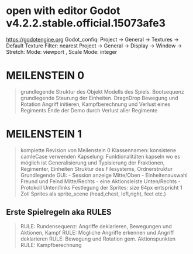 # open with editor Godot v4.2.2.stable.official.15073afe3 
https://godotengine.org
Godot_confiq:
	Project -> General -> Textures -> Default Texture Filter: nearest
	Project -> General -> Display -> Window -> Stretch: Mode: viewport , Scale Mode: integer
# MEILENSTEIN 0
> grundlegende Struktur des Objekt Modells des Spiels. Bootsequenz
> grundlegende Steurung der Einheiten. DragnDrop Bewegung und Rotation
> Angriff initieren, Kampfberechnung und Verlust eines Regiments
> Ende der Demo durch Verlust aller Regimente

# MEILENSTEIN 1
> komplette Revision von Meilenstein 0
> Klassennamen: konsistene camleCase verwenden
> Kapselung: Funktionalitäten kapseln wo es möglich ist
> Generalisierung und Typisierung der Fraktionen, Regimenter, Einheiten
> Struktur des Filesystems, Ordnerstruktur
> Grundlegende GUI: 
	- Session anzeige Mitte/Oben
	- Einheitenauswahl Freund und Feind Mitte/Rechts
	- eine Aktionsleiste Unten/Rechts
	- Protokoll Unten/links
> Festlegung der Sprites: size 64px entspricht 1 Zoll
> Sprites als sprite_scene (head,chest, left,right, feet etc.)

## Erste Spielregeln aka RULES
> RULE: Rundensequenz: Angriffe deklarieren, Bewegungen und Aktionen, Kampf
> RULE: Mögliche Angriffe erkennen und Angriff deklarieren
> RULE: Bewegung und Rotation gem. Aktionspunkten
> RULE: Kampfberechnung
